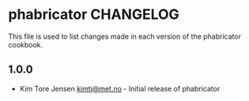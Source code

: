 phabricator CHANGELOG
=====================

This file is used to list changes made in each version of the phabricator cookbook.

1.0.0
-----
- Kim Tore Jensen <kimtj@met.no> - Initial release of phabricator

